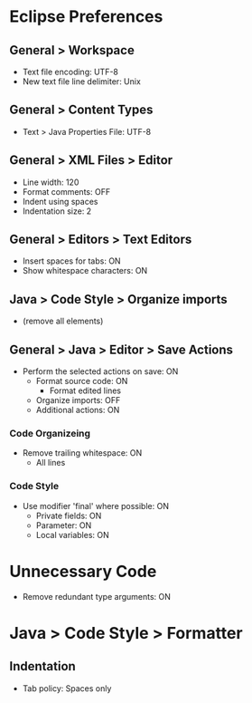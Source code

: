 # Eclipse Preferences

## General > Workspace

* Text file encoding: UTF-8
* New text file line delimiter: Unix

## General > Content Types

* Text > Java Properties File: UTF-8

## General > XML Files > Editor

* Line width: 120
* Format comments: OFF
* Indent using spaces
* Indentation size: 2

## General > Editors > Text Editors

* Insert spaces for tabs: ON
* Show whitespace characters: ON

## Java > Code Style > Organize imports

* (remove all elements)

## General > Java > Editor > Save Actions

* Perform the selected actions on save: ON
  * Format source code: ON
    * Format edited lines
  * Organize imports: OFF
  * Additional actions: ON

### Code Organizeing

* Remove trailing whitespace: ON
  * All lines

### Code Style

* Use modifier 'final' where possible: ON
  * Private fields: ON
  * Parameter: ON
  * Local variables: ON

# Unnecessary Code

* Remove redundant type arguments: ON

# Java > Code Style > Formatter

## Indentation

* Tab policy: Spaces only
